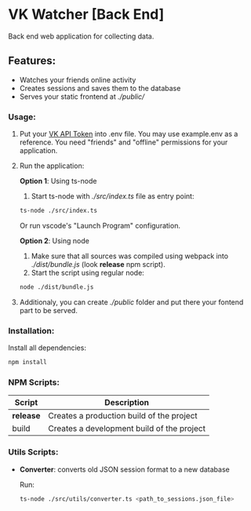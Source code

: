 # VK Watcher [Back End]
Back end web application for collecting data.

## Features:
  - Watches your friends online activity
  - Creates sessions and saves them to the database
  - Serves your static frontend at *./public/*

### Usage:
1) Put your [VK API Token](https://vk.com/dev/authcode_flow_user) into .env file. You may use example.env as a reference. You need "friends" and "offline" permissions for your application.

2) Run the application:

	**Option 1**: Using ts-node

    1) Start ts-node with *./src/index.ts* file as entry point:
    ```sh
    ts-node ./src/index.ts
    ```
	Or run vscode's "Launch Program" configuration.

	**Option 2**: Using node
    1) Make sure that all sources was compiled using webpack into *./dist/bundle.js* (look **release** npm script).
    2) Start the script using regular node:
    ```sh
    node ./dist/bundle.js
    ```
3) Additionaly, you can create *./public* folder and put there your fontend part to be served.

### Installation:
Install all dependencies:
```sh
npm install
```

### NPM Scripts:
| Script      | Description                                |
| ----------- | ------------------------------------------ |
| **release** | Creates a production build of the project  |
| build       | Creates a development build of the project |

### Utils Scripts:
  - **Converter**: converts old JSON session format to a new database

    Run:
    ```sh
    ts-node ./src/utils/converter.ts <path_to_sessions.json_file>
    ```